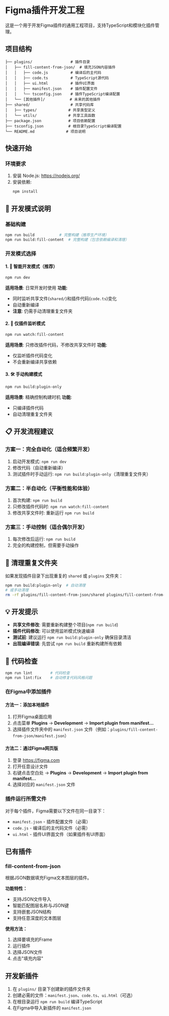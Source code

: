 # Figma插件开发工程

这是一个用于开发Figma插件的通用工程项目，支持TypeScript和模块化插件管理。

## 项目结构

```
├── plugins/                 # 插件目录
│   ├── fill-content-from-json/  # 填充JSON内容插件
│   │   ├── code.js          # 编译后的主代码
│   │   ├── code.ts          # TypeScript源代码
│   │   ├── ui.html          # 插件UI界面
│   │   ├── manifest.json    # 插件配置文件
│   │   └── tsconfig.json    # 插件TypeScript编译配置
│   └── [其他插件]/           # 未来的其他插件
├── shared/                  # 共享代码库
│   ├── types/              # 共享类型定义
│   └── utils/              # 共享工具函数
├── package.json            # 项目依赖配置
├── tsconfig.json           # 根目录TypeScript编译配置
└── README.md              # 项目说明
```

## 快速开始

### 环境要求

1. 安装 Node.js: https://nodejs.org/
2. 安装依赖:
   ```bash
   npm install
   ```

## 🚀 开发模式说明

### 基础构建
```bash
npm run build           # 完整构建（推荐生产环境）
npm run build:fill-content  # 完整构建（包含依赖编译和清理）
```

### 开发模式选择

#### 1. 🎯 智能开发模式（推荐）
```bash
npm run dev
```
**适用场景**: 日常开发时使用
**功能**: 
- 同时监听共享文件(`shared/`)和插件代码(`code.ts`)变化
- 自动重新编译
- **注意**: 仍需手动清理重复文件夹

#### 2. 🔧 仅插件监听模式
```bash
npm run watch:fill-content
```
**适用场景**: 只修改插件代码，不修改共享文件时
**功能**: 
- 仅监听插件代码变化
- 不会重新编译共享依赖

#### 3. 🛠 手动构建模式
```bash
npm run build:plugin-only
```
**适用场景**: 精确控制构建时机
**功能**: 
- 只编译插件代码
- 自动清理重复文件夹

## 📋 开发流程建议

### 方案一：完全自动化（适合频繁开发）
1. 启动开发模式: `npm run dev`
2. 修改代码（自动重新编译）
3. 测试插件时手动运行: `npm run build:plugin-only`（清理重复文件夹）

### 方案二：半自动化（平衡性能和体验）
1. 首次构建: `npm run build`
2. 只修改插件代码时: `npm run watch:fill-content`
3. 修改共享文件时: 重新运行 `npm run build`

### 方案三：手动控制（适合偶尔开发）
1. 每次修改后运行: `npm run build`
2. 完全的构建控制，但需要手动操作

## 🔄 清理重复文件夹

如果发现插件目录下出现重复的 `shared` 或 `plugins` 文件夹：
```bash
npm run build:plugin-only  # 自动清理
# 或手动清理
rm -rf plugins/fill-content-from-json/shared plugins/fill-content-from-json/plugins
```

## 💡 开发提示

- **共享文件修改**: 需要重新构建整个项目(`npm run build`)
- **插件代码修改**: 可以使用监听模式快速编译
- **测试前**: 建议运行 `npm run build:plugin-only` 确保目录清洁
- **出现编译错误**: 先尝试 `npm run build` 重新构建所有依赖

## 🧪 代码检查

```bash
npm run lint        # 代码检查
npm run lint:fix    # 自动修复代码风格问题
```

### 在Figma中添加插件

#### 方法一：添加本地插件
1. 打开Figma桌面应用
2. 点击菜单 **Plugins** → **Development** → **Import plugin from manifest...**
3. 选择插件文件夹中的 `manifest.json` 文件（例如：`plugins/fill-content-from-json/manifest.json`）

#### 方法二：通过Figma网页版
1. 登录 https://figma.com
2. 打开任意设计文件
3. 右键点击空白处 → **Plugins** → **Development** → **Import plugin from manifest...**
4. 选择对应的 `manifest.json` 文件

### 插件运行所需文件

对于每个插件，Figma需要以下文件在同一目录下：
- `manifest.json` - 插件配置文件（必需）
- `code.js` - 编译后的主代码文件（必需）
- `ui.html` - 插件UI界面文件（如果插件有UI界面）

## 已有插件

### fill-content-from-json
根据JSON数据填充Figma文本图层的插件。

**功能特性：**
- 支持JSON文件导入
- 智能匹配图层名称与JSON键
- 支持嵌套JSON结构
- 支持任意深度的文本图层

**使用方法：**
1. 选择要填充的Frame
2. 运行插件
3. 选择JSON文件
4. 点击"填充内容"

## 开发新插件

1. 在 `plugins/` 目录下创建新的插件文件夹
2. 创建必需的文件：`manifest.json`、`code.ts`、`ui.html`（可选）
3. 在根目录运行 `npm run build` 编译TypeScript
4. 在Figma中导入新插件的 `manifest.json`
